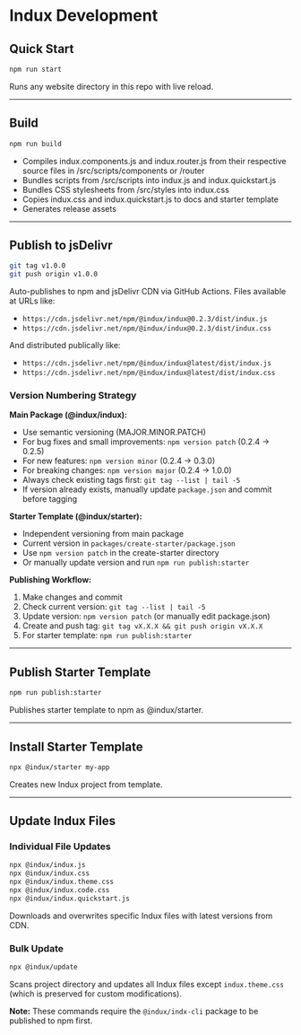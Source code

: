 # Indux Development

## Quick Start

```bash
npm run start
```
Runs any website directory in this repo with live reload.

---

## Build

```bash
npm run build
```
- Compiles indux.components.js and indux.router.js from their respective source files in /src/scripts/components or /router
- Bundles scripts from /src/scripts into indux.js and indux.quickstart.js
- Bundles CSS stylesheets from /src/styles into indux.css
- Copies indux.css and indux.quickstart.js to docs and starter template
- Generates release assets

---

## Publish to jsDelivr

```bash
git tag v1.0.0
git push origin v1.0.0
```
Auto-publishes to npm and jsDelivr CDN via GitHub Actions. Files available at URLs like:
- `https://cdn.jsdelivr.net/npm/@indux/indux@0.2.3/dist/indux.js`
- `https://cdn.jsdelivr.net/npm/@indux/indux@0.2.3/dist/indux.css`

And distributed publically like:

- `https://cdn.jsdelivr.net/npm/@indux/indux@latest/dist/indux.js`
- `https://cdn.jsdelivr.net/npm/@indux/indux@latest/dist/indux.css`

### Version Numbering Strategy

**Main Package (@indux/indux):**
- Use semantic versioning (MAJOR.MINOR.PATCH)
- For bug fixes and small improvements: `npm version patch` (0.2.4 → 0.2.5)
- For new features: `npm version minor` (0.2.4 → 0.3.0)
- For breaking changes: `npm version major` (0.2.4 → 1.0.0)
- Always check existing tags first: `git tag --list | tail -5`
- If version already exists, manually update `package.json` and commit before tagging

**Starter Template (@indux/starter):**
- Independent versioning from main package
- Current version in `packages/create-starter/package.json`
- Use `npm version patch` in the create-starter directory
- Or manually update version and run `npm run publish:starter`

**Publishing Workflow:**
1. Make changes and commit
2. Check current version: `git tag --list | tail -5`
3. Update version: `npm version patch` (or manually edit package.json)
4. Create and push tag: `git tag vX.X.X && git push origin vX.X.X`
5. For starter template: `npm run publish:starter`

---

## Publish Starter Template

```bash
npm run publish:starter
```
Publishes starter template to npm as @indux/starter.

---

## Install Starter Template

```bash
npx @indux/starter my-app
```
Creates new Indux project from template.

---

## Update Indux Files

### Individual File Updates

```bash
npx @indux/indux.js
npx @indux/indux.css
npx @indux/indux.theme.css
npx @indux/indux.code.css
npx @indux/indux.quickstart.js
```
Downloads and overwrites specific Indux files with latest versions from CDN.

### Bulk Update

```bash
npx @indux/update
```
Scans project directory and updates all Indux files except `indux.theme.css` (which is preserved for custom modifications).

**Note:** These commands require the `@indux/indx-cli` package to be published to npm first.